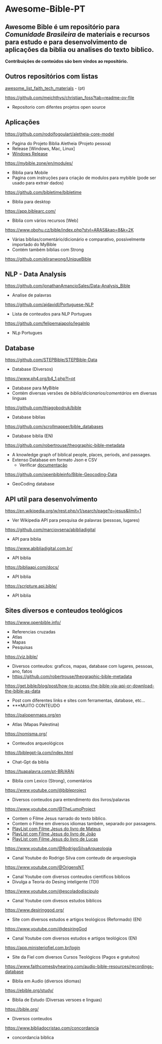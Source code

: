# Awesome-Bible-PT
## Awesome Bible é um repositório para ***Comunidade Brasileira*** de materiais e recursos para estudo e para desenvolvimento de aplicações da biblia ou analises do texto biblico.

**Contribuições de conteúdos são bem vindos ao repositório.**


## Outros repositórios com listas
[awesome_list_faith_tech_materials](https://github.com/mpraes/awesome_list_faith_tech_materials) - (pt)

https://github.com/meichthys/christian_foss?tab=readme-ov-file
 * Repositorio com difentes projetos open source

## Aplicações
https://github.com/rodolfogoulart/aletheia-core-model
* Pagina do Projeto Biblia Aletheia (Projeto pessoa)
* Release [Windows, Mac, Linux]
* [Windows Release](https://www.microsoft.com/store/productId/9NC9ZG5799G3?ocid=pdpshare)

https://mybible.zone/en/modules/
* Biblia para Mobile
* Pagina com instruções para criação de modulos para mybible (pode ser usado para extrair dados)

https://github.com/bibletime/bibletime
* Biblia para desktop

https://app.biblearc.com/
* Biblia com vários recursos [Web]

https://www.obohu.cz/bible/index.php?styl=ARAS&kap=8&k=2K
* Várias bíblias/comentário/dicionário e comparativo, possivelmente importado do MyBible
* Contém também bíblias com Strong
 
https://github.com/eliranwong/UniqueBible

## NLP - Data Analysis
https://github.com/jonathanAmancioSales/Data-Analysis_Bible
* Analise de palavras

https://github.com/ajdavidl/Portuguese-NLP
* Lista de conteudos para NLP Portugues

https://github.com/felipemaiapolo/legalnlp
* NLp Portugues

## Database
https://github.com/STEPBible/STEPBible-Data
* Database (Diversos)

https://www.ph4.org/b4_1.php?l=pt
* Database para MyBible
* Contém diversas versões de *biblia/dicionarios/comentários* em diversas linguas

https://github.com/thiagobodruk/bible
* Database biblias

https://github.com/scrollmapper/bible_databases
* Database biblia (EN)

https://github.com/robertrouse/theographic-bible-metadata
* A knowledge graph of biblical people, places, periods, and passages.
* Extenso Database em formato Json e CSV
  * Verificar [documentação](https://theographic.notion.site/Documentation-c7ebad9463b9477694fa428dfa8a76b0)

https://github.com/openbibleinfo/Bible-Geocoding-Data
* GeoCoding database

## API util para desenvolvimento
https://en.wikipedia.org/w/rest.php/v1/search/page?q=jesus&limit=1
* Ver Wikipedia API para pesquisa de palavras (pessoas, lugares)

https://github.com/marciovsena/abibliadigital
* API para biblia

https://www.abibliadigital.com.br/
* API biblia

https://bibliaapi.com/docs/
* API biblia

https://scripture.api.bible/
* API biblia
 

## Sites diversos e conteudos teológicos
https://www.openbible.info/
* Referencias cruzadas
* Atlas
* Mapas
* Pesquisas

https://viz.bible/
* Diversos conteudos: graficos, mapas, database com lugares, pessoas, ano, fatos
*  https://github.com/robertrouse/theographic-bible-metadata

https://get.bible/blog/post/how-to-access-the-bible-via-api-or-download-the-bible-as-data
* Post com diferentes links e sites com ferramentas, database, etc...
* ***MUITO CONTEUDO

https://palopenmaps.org/en
* Atlas (Mapas Palestina)

https://nomisma.org/
* Conteudos arqueológicos

https://biblegpt-la.com/index.html
* Chat-Gpt da biblia

https://tuapalavra.com/pt-BR/ARAi
* Biblia com Lexico (Strong), comentários

https://www.youtube.com/@bibleproject
* Diversos conteudos para entendimento dos livros/palavras

https://www.youtube.com/@TheLumoProject
* Contem o Filme Jesus narrado do texto biblico.
* Contem o Filme em diversos idiomas também, separado por passagens.
* [PlayList com Filme Jesus do livro de Mateus](https://www.youtube.com/watch?v=xuZO4ARuh8E&list=PLcJVIuhI8isIHL_P7D5yBciIPV_hQipAz)
* [PlayList com Filme Jesus do livro de João](https://www.youtube.com/watch?v=HEpkuNw97jw&list=PLcJVIuhI8isI2GDUjwetaGXcj96cXikwY&pp=iAQB)
* [PlayList com Filme Jesus do livro de Lucas](https://www.youtube.com/watch?v=qYXvow8OkhM&list=PLcJVIuhI8isLrArtcf4ESm3Xa7Et4Dp8f&pp=iAQB)

https://www.youtube.com/@RodrigoSilvaArqueologia
* Canal Youtube do Rodrigo Silva com conteudo de arqueologia

https://www.youtube.com/@OrigensNT
* Canal Youtube com diversos conteudos cientificos biblicos
 * Divulga a Teoria do Desing inteligente (TDI)

https://www.youtube.com/@escoladodiscipulo
* Canal Youtube com divesos estudos biblicos

https://www.desiringgod.org/
* Site com diversos estudos e artigos teológicos (Reformado) (EN)

https://www.youtube.com/@desiringGod
* Canal Youtube com diversos estudos e artigos teológicos (EN)

https://app.ministeriofiel.com.br/login
* Site da Fiel com diversos Cursos Teológicos (Pagos e gratuitos)


https://www.faithcomesbyhearing.com/audio-bible-resources/recordings-database
* Biblia em Audio (diversos idiomas)

https://ebible.org/study/
* Biblia de Estudo (Diversas versoes e linguas)

https://bible.org/
* Diversos conteudos
  
https://www.bibliadocristao.com/concordancia
* concordancia biblica


